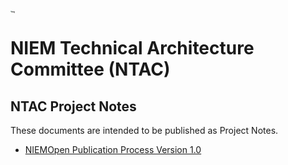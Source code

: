 # [<img src="https://github.com/niemopen/oasis-open-project/raw/main/artwork/NIEM-NO-Logo-v5.png" alt="img" style="zoom: 10%;" />](https://github.com/niemopen/oasis-open-project/blob/main/artwork/NIEM-NO-Logo-v5.png)

# NIEM Technical Architecture Committee (NTAC)

## NTAC Project Notes

These documents are intended to be published as Project Notes.

* [NIEMOpen Publication Process Version 1.0](docs/niem-pubs-v1.0-pn01/niem-pubs-v1.0-pn01.md)
